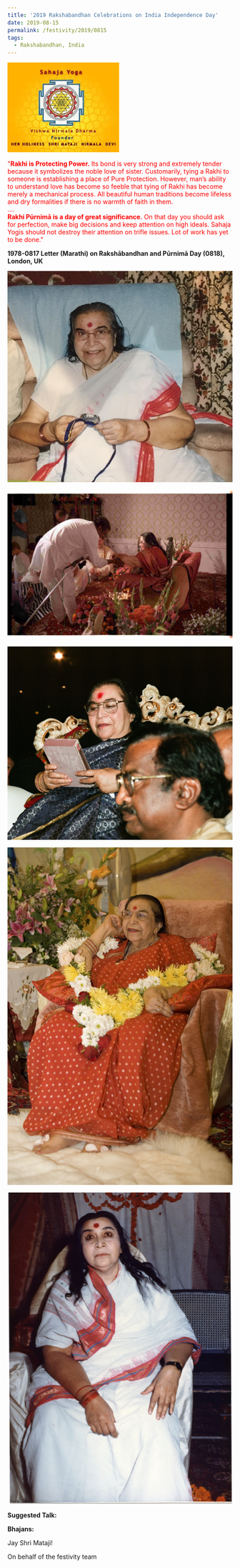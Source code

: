 ```yaml
---
title: '2019 Rakshabandhan Celebrations on India Independence Day'
date: 2019-08-15
permalink: /festivity/2019/0815
tags:
  - Rakshabandhan, India
---
```


![PICTURE 1](/images/image1.png)

<p style="color:red;">
"<b>Rakhi is Protecting Power.</b> Its bond is very strong and extremely tender because it symbolizes the noble love of sister. Customarily, tying a Rakhi to someone is establishing a place of Pure Protection. However, man’s ability to understand love has become so feeble that tying of Rakhi has become merely a mechanical process. All beautiful human traditions become lifeless and dry formalities if there is no warmth of faith in them.<br>
....<br>
<b>Rakhi Pūrnimā is a day of great significance.</b> On that day you should ask for perfection, make big decisions and keep attention on high ideals. Sahaja Yogis should not destroy their attention on trifle issues. Lot of work has yet to be done."<br>
</p>
<b>1978-0817 Letter (Marathi) on Rakshābandhan and Pūrnimā Day (0818), London, UK</b>

![PICTURE 25](/images/image25.png)

![PICTURE 26](/images/image26.png)

![PICTURE 27](/images/image27.png)

![PICTURE 28](/images/image28.png)

![PICTURE 29](/images/image29.png)

<b>Suggested Talk:</b>

<b>Bhajans:</b>

Jay Shri Mataji!

On behalf of the festivity team